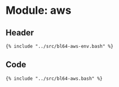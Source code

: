 # Module: aws

## Header

```shell
{% include "../src/bl64-aws-env.bash" %}
```

## Code

```shell
{% include "../src/bl64-aws.bash" %}
```
